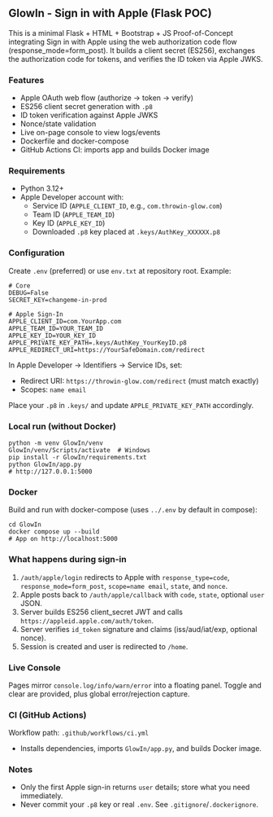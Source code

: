 ## GlowIn - Sign in with Apple (Flask POC)

This is a minimal Flask + HTML + Bootstrap + JS Proof-of-Concept integrating Sign in with Apple using the web authorization code flow (response_mode=form_post). It builds a client secret (ES256), exchanges the authorization code for tokens, and verifies the ID token via Apple JWKS.

### Features
- Apple OAuth web flow (authorize → token → verify)
- ES256 client secret generation with `.p8`
- ID token verification against Apple JWKS
- Nonce/state validation
- Live on-page console to view logs/events
- Dockerfile and docker-compose
- GitHub Actions CI: imports app and builds Docker image

### Requirements
- Python 3.12+
- Apple Developer account with:
  - Service ID (`APPLE_CLIENT_ID`, e.g., `com.throwin-glow.com`)
  - Team ID (`APPLE_TEAM_ID`)
  - Key ID (`APPLE_KEY_ID`)
  - Downloaded `.p8` key placed at `.keys/AuthKey_XXXXXX.p8`

### Configuration
Create `.env` (preferred) or use `env.txt` at repository root. Example:

```
# Core
DEBUG=False
SECRET_KEY=changeme-in-prod

# Apple Sign-In
APPLE_CLIENT_ID=com.YourApp.com
APPLE_TEAM_ID=YOUR_TEAM_ID
APPLE_KEY_ID=YOUR_KEY_ID
APPLE_PRIVATE_KEY_PATH=.keys/AuthKey_YourKeyID.p8
APPLE_REDIRECT_URI=https://YourSafeDomain.com/redirect
```

In Apple Developer → Identifiers → Service IDs, set:
- Redirect URI: `https://throwin-glow.com/redirect` (must match exactly)
- Scopes: `name email`

Place your `.p8` in `.keys/` and update `APPLE_PRIVATE_KEY_PATH` accordingly.

### Local run (without Docker)
```
python -m venv GlowIn/venv
GlowIn/venv/Scripts/activate  # Windows
pip install -r GlowIn/requirements.txt
python GlowIn/app.py
# http://127.0.0.1:5000
```

### Docker
Build and run with docker-compose (uses `../.env` by default in compose):
```
cd GlowIn
docker compose up --build
# App on http://localhost:5000
```

### What happens during sign-in
1. `/auth/apple/login` redirects to Apple with `response_type=code`, `response_mode=form_post`, `scope=name email`, `state`, and `nonce`.
2. Apple posts back to `/auth/apple/callback` with `code`, `state`, optional `user` JSON.
3. Server builds ES256 client_secret JWT and calls `https://appleid.apple.com/auth/token`.
4. Server verifies `id_token` signature and claims (iss/aud/iat/exp, optional nonce).
5. Session is created and user is redirected to `/home`.

### Live Console
Pages mirror `console.log/info/warn/error` into a floating panel. Toggle and clear are provided, plus global error/rejection capture.

### CI (GitHub Actions)
Workflow path: `.github/workflows/ci.yml`
- Installs dependencies, imports `GlowIn/app.py`, and builds Docker image.

### Notes
- Only the first Apple sign-in returns `user` details; store what you need immediately.
- Never commit your `.p8` key or real `.env`. See `.gitignore`/`.dockerignore`.


